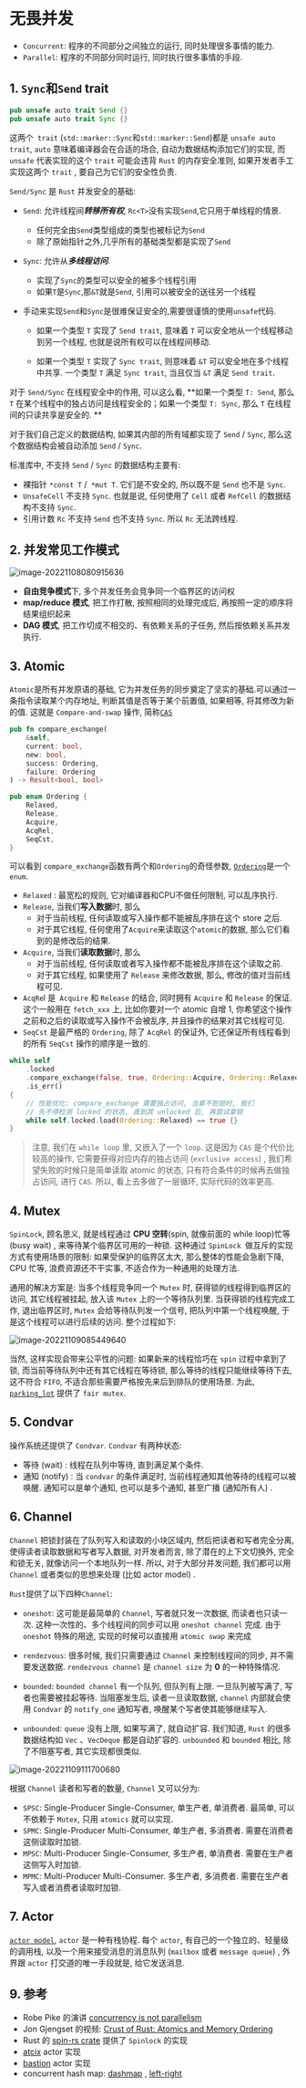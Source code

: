 # 无畏并发

- `Concurrent`: 程序的不同部分之间独立的运行, 同时处理很多事情的能力.
- `Parallel`: 程序的不同部分同时运行, 同时执行很多事情的手段.

## 1. `Sync`和`Send` trait

```rust
pub unsafe auto trait Send {}
pub unsafe auto trait Sync {}
```

这两个` trait` (`std::marker::Sync`和`std::marker::Send`)都是 `unsafe auto trait`,  `auto` 意味着编译器会在合适的场合,  自动为数据结构添加它们的实现,  而 `unsafe` 代表实现的这个 `trait` 可能会违背 `Rust` 的内存安全准则,  如果开发者手工实现这两个 `trait` ,  要自己为它们的安全性负责. 

`Send/Sync` 是 `Rust` 并发安全的基础: 

- `Send`: 允许线程间***转移所有权***, `Rc<T>`没有实现`Send`,它只用于单线程的情景.

  - 任何完全由`Send`类型组成的类型也被标记为`Send`
  - 除了原始指针之外,几乎所有的基础类型都是实现了`Send`

- `Sync`: 允许从***多线程访问***.

  - 实现了`Sync`的类型可以安全的被多个线程引用
  - 如果`T`是`Sync`,那`&T`就是`Send`, 引用可以被安全的送往另一个线程

- 手动来实现`Send`和`Sync`是很难保证安全的,需要很谨慎的使用`unsafe`代码.

  - 如果一个类型 `T` 实现了 `Send trait`,  意味着 `T` 可以安全地从一个线程移动到另一个线程,  也就是说所有权可以在线程间移动. 

  - 如果一个类型 `T` 实现了 `Sync trait`,  则意味着 `&T` 可以安全地在多个线程中共享. 一个类型 `T` 满足 `Sync trait`,  当且仅当 `&T` 满足 `Send trait`.


对于 `Send/Sync` 在线程安全中的作用,  可以这么看,  **如果一个类型 `T: Send`,  那么 `T` 在某个线程中的独占访问是线程安全的；如果一个类型 `T: Sync`,  那么 `T` 在线程间的只读共享是安全的. **

对于我们自己定义的数据结构,  如果其内部的所有域都实现了 `Send` / `Sync`,  那么这个数据结构会被自动添加 `Send` / `Sync`.

标准库中,  不支持 `Send` / `Sync` 的数据结构主要有: 

- 裸指针 `*const T` /` *mut T`. 它们是不安全的,  所以既不是 `Send` 也不是 `Sync`. 
- `UnsafeCell` 不支持 `Sync`. 也就是说,  任何使用了 `Cell` 或者 `RefCell` 的数据结构不支持 `Sync`. 
- 引用计数 `Rc` 不支持 `Send` 也不支持 `Sync`. 所以 `Rc` 无法跨线程.



## 2. 并发常见工作模式

![image-20221108080915636](http://imgur.thinkgos.cn/imgur/202211080809744.png)

- **自由竞争模式**下, 多个并发任务会竞争同一个临界区的访问权
- **map/reduce 模式**, 把工作打散, 按照相同的处理完成后, 再按照一定的顺序将结果组织起来
- **DAG 模式**, 把工作切成不相交的、有依赖关系的子任务, 然后按依赖关系并发执行. 

## 3. Atomic

`Atomic`是所有并发原语的基础, 它为并发任务的同步奠定了坚实的基础.可以通过一条指令读取某个内存地址, 判断其值是否等于某个前置值, 如果相等, 将其修改为新的值. 这就是 `Compare-and-swap` 操作, 简称[`CAS`](https://en.wikipedia.org/wiki/Compare-and-swap)

```rust
pub fn compare_exchange(
    &self,
    current: bool,
    new: bool,
    success: Ordering,
    failure: Ordering
) -> Result<bool, bool>

pub enum Ordering {
    Relaxed,
    Release,
    Acquire,
    AcqRel,
    SeqCst,
}
```

可以看到 `compare_exchange`函数有两个和`Ordering`的奇怪参数, [`Ordering`](https://doc.rust-lang.org/std/sync/atomic/enum.Ordering.html)是一个 `enum`.

- `Relaxed` : 最宽松的规则, 它对编译器和CPU不做任何限制, 可以乱序执行.
- `Release`, 当我们**写入数据**时, 那么
  - 对于当前线程, 任何读取或写入操作都不能被乱序排在这个 store 之后. 
  - 对于其它线程, 任何使用了`Acquire`来读取这个`atomic`的数据, 那么它们看到的是修改后的结果.
- `Acquire`, 当我们**读取数据**时, 那么
  - 对于当前线程, 任何读取或者写入操作都不能被乱序排在这个读取之前. 
  - 对于其它线程, 如果使用了 `Release` 来修改数据, 那么, 修改的值对当前线程可见. 
- `AcqRe`l 是` Acquire` 和 `Release` 的结合, 同时拥有 `Acquire` 和 `Release` 的保证. 这个一般用在 `fetch_xxx` 上, 比如你要对一个 atomic 自增 1, 你希望这个操作之前和之后的读取或写入操作不会被乱序, 并且操作的结果对其它线程可见. 
- `SeqCst` 是最严格的 `Ordering`, 除了 `AcqRel` 的保证外, 它还保证所有线程看到的所有 `SeqCst` 操作的顺序是一致的.



```rust
while self
    .locked
    .compare_exchange(false, true, Ordering::Acquire, Ordering::Relaxed)
    .is_err()
{
    // 性能优化: compare_exchange 需要独占访问, 当拿不到锁时, 我们
    // 先不停检测 locked 的状态, 直到其 unlocked 后, 再尝试拿锁
    while self.locked.load(Ordering::Relaxed) == true {}
}
```

> 注意, 我们在 `while loop` 里, 又嵌入了一个 `loop`. 这是因为 `CAS` 是个代价比较高的操作, 它需要获得对应内存的独占访问 (`exclusive access`) , 我们希望失败的时候只是简单读取 atomic 的状态, 只有符合条件的时候再去做独占访问, 进行 `CAS`. 所以, 看上去多做了一层循环, 实际代码的效率更高. 

## 4. Mutex

`SpinLock`, 顾名思义, 就是线程通过 **CPU 空转**(spin, 就像前面的 while loop)忙等 (busy wait) , 来等待某个临界区可用的一种锁. 这种通过 `SpinLock `做互斥的实现方式有使用场景的限制: 如果受保护的临界区太大, 那么整体的性能会急剧下降,  CPU 忙等, 浪费资源还不干实事, 不适合作为一种通用的处理方法.

通用的解决方案是: 当多个线程竞争同一个 `Mutex` 时, 获得锁的线程得到临界区的访问, 其它线程被挂起, 放入该 `Mutex` 上的一个等待队列里. 当获得锁的线程完成工作, 退出临界区时, `Mutex` 会给等待队列发一个信号, 把队列中第一个线程唤醒, 于是这个线程可以进行后续的访问. 整个过程如下:

![image-20221109085449640](http://imgur.thinkgos.cn/imgur/202211090854786.png)

当然, 这样实现会带来公平性的问题: 如果新来的线程恰巧在 `spin` 过程中拿到了锁, 而当前等待队列中还有其它线程在等待锁, 那么等待的线程只能继续等待下去, 这不符合 `FIFO`, 不适合那些需要严格按先来后到排队的使用场景. 为此, [`parking_lot`](https://github.com/Amanieu/parking_lot) 提供了 `fair mutex`. 

## 5. Condvar

操作系统还提供了 `Condvar`. `Condvar` 有两种状态: 

- 等待 (wait) : 线程在队列中等待, 直到满足某个条件. 
- 通知 (notify) : 当 `condvar` 的条件满足时, 当前线程通知其他等待的线程可以被唤醒. 通知可以是单个通知, 也可以是多个通知, 甚至广播 (通知所有人) . 

## 6. Channel

`Channel` 把锁封装在了队列写入和读取的小块区域内, 然后把读者和写者完全分离, 使得读者读取数据和写者写入数据, 对开发者而言, 除了潜在的上下文切换外, 完全和锁无关, 就像访问一个本地队列一样. 所以, 对于大部分并发问题, 我们都可以用 `Channel` 或者类似的思想来处理 (比如 actor model) . 

`Rust`提供了以下四种`Channel`: 

- `oneshot`: 这可能是最简单的 `Channel`, 写者就只发一次数据, 而读者也只读一次. 这种一次性的、多个线程间的同步可以用 `oneshot channel` 完成. 由于 `oneshot` 特殊的用途, 实现的时候可以直接用 `atomic swap` 来完成

- `rendezvous`: 很多时候, 我们只需要通过 `Channel` 来控制线程间的同步, 并不需要发送数据. `rendezvous channel` 是 `channel size` 为 **0** 的一种特殊情况. 
- `bounded`: `bounded channel` 有一个队列, 但队列有上限. 一旦队列被写满了, 写者也需要被挂起等待. 当阻塞发生后, 读者一旦读取数据, `channel` 内部就会使用 `Condvar` 的 `notify_one` 通知写者, 唤醒某个写者使其能够继续写入. 
- `unbounded`: `queue` 没有上限, 如果写满了, 就自动扩容. 我们知道, `Rust` 的很多数据结构如 `Vec` 、`VecDeque` 都是自动扩容的. `unbounded` 和 `bounded` 相比, 除了不阻塞写者, 其它实现都很类似. 

![image-20221109111700680](http://imgur.thinkgos.cn/imgur/202211091117761.png)

根据 `Channel` 读者和写者的数量, `Channel` 又可以分为: 

- `SPSC`: Single-Producer Single-Consumer, 单生产者, 单消费者. 最简单, 可以不依赖于 `Mutex`, 只用 `atomics` 就可以实现. 
- `SPMC`: Single-Producer Multi-Consumer, 单生产者, 多消费者. 需要在消费者这侧读取时加锁. 
- `MPSC`: Multi-Producer Single-Consumer, 多生产者, 单消费者. 需要在生产者这侧写入时加锁. 
- `MPMC`: Multi-Producer Multi-Consumer. 多生产者, 多消费者. 需要在生产者写入或者消费者读取时加锁. 

## 7. Actor

[`actor model`](https://en.wikipedia.org/wiki/Actor_model), `actor` 是一种有栈协程. 每个 `actor`, 有自己的一个独立的、轻量级的调用栈, 以及一个用来接受消息的消息队列 (`mailbox` 或者 `message queue`) , 外界跟 `actor` 打交道的唯一手段就是, 给它发送消息. 

## 9. 参考

- Robe Pike 的演讲 [concurrency is not parallelism](https://go.dev/blog/waza-talk)
- Jon Gjengset 的视频: [Crust of Rust: Atomics and Memory Ordering](https://www.youtube.com/watch?v=rMGWeSjctlY)
- Rust 的 [spin-rs crate](https://github.com/mvdnes/spin-rs) 提供了 `Spinlock` 的实现
- [atcix](https://github.com/actix/actix) actor 实现
- [bastion](https://github.com/bastion-rs/bastion) actor 实现
- concurrent hash map: [dashmap](https://github.com/xacrimon/dashmap) , [left-right](https://github.com/jonhoo/left-right)
